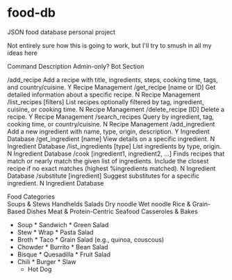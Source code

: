 # food-db
JSON food database personal project

Not entirely sure how this is going to work, but I'll try to smush in all my ideas here

Command	Description	Admin-only?	Bot Section

/add_recipe	Add a recipe with title, ingredients, steps, cooking time, tags, and country/cuisine.	Y	Recipe Management
/get_recipe [name or ID]	Get detailed information about a specific recipe.	N	Recipe Management
/list_recipes [filters]	 List recipes optionally filtered by tag, ingredient, cuisine, or cooking time.	N	Recipe Management
/delete_recipe [ID]	Delete a recipe.	Y	Recipe Management
/search_recipes	Query by ingredient, tag, cooking time, or country/cuisine.	N	Recipe Management
/add_ingredient	Add a new ingredient with name, type, origin, description.	Y	Ingredient Database
/get_ingredient [name]	View details on a specific ingredient.	N	Ingredient Database
/list_ingredients [type]	List ingredients by type, origin.	N	Ingredient Database
/cook [ingredient1, ingredient2, ...]	Finds recipes that match or nearly match the given list of ingredients. Include the closest recipe if no exact matches (highest %ingredients matched).	N	Ingredient Database
/substitute [ingredient]	Suggest substitutes for a specific ingredient.	N	Ingredient Database

Food Categories								
Soups & Stews	Handhelds	Salads	Dry noodle	Wet noodle	Rice & Grain-Based Dishes	Meat & Protein-Centric	Seafood	Casseroles & Bakes
* Soup	* Sandwich	* Green Salad						
* Stew	* Wrap	* Pasta Salad						
* Broth	* Taco	* Grain Salad (e.g., quinoa, couscous)						
* Chowder	* Burrito	* Bean Salad						
* Bisque	* Quesadilla	* Fruit Salad						
* Chili	* Burger	* Slaw						
	* Hot Dog							